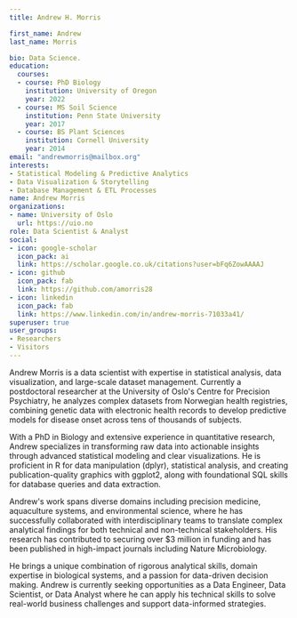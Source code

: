 ```yaml
---
title: Andrew H. Morris

first_name: Andrew
last_name: Morris

bio: Data Science.
education:
  courses:
  - course: PhD Biology
    institution: University of Oregon
    year: 2022
  - course: MS Soil Science
    institution: Penn State University
    year: 2017
  - course: BS Plant Sciences
    institution: Cornell University
    year: 2014
email: "andrewmorris@mailbox.org"
interests:
- Statistical Modeling & Predictive Analytics
- Data Visualization & Storytelling
- Database Management & ETL Processes
name: Andrew Morris
organizations:
- name: University of Oslo
  url: https://uio.no
role: Data Scientist & Analyst
social:
- icon: google-scholar
  icon_pack: ai
  link: https://scholar.google.co.uk/citations?user=bFq6ZowAAAAJ
- icon: github
  icon_pack: fab
  link: https://github.com/amorris28
- icon: linkedin
  icon_pack: fab
  link: https://www.linkedin.com/in/andrew-morris-71033a41/
superuser: true
user_groups:
- Researchers
- Visitors
---
```


Andrew Morris is a data scientist with expertise in statistical analysis, data visualization, and large-scale dataset management. Currently a postdoctoral researcher at the University of Oslo's Centre for Precision Psychiatry, he analyzes complex datasets from Norwegian health registries, combining genetic data with electronic health records to develop predictive models for disease onset across tens of thousands of subjects.

With a PhD in Biology and extensive experience in quantitative research, Andrew specializes in transforming raw data into actionable insights through advanced statistical modeling and clear visualizations. He is proficient in R for data manipulation (dplyr), statistical analysis, and creating publication-quality graphics with ggplot2, along with foundational SQL skills for database queries and data extraction.

Andrew's work spans diverse domains including precision medicine, aquaculture systems, and environmental science, where he has successfully collaborated with interdisciplinary teams to translate complex analytical findings for both technical and non-technical stakeholders. His research has contributed to securing over $3 million in funding and has been published in high-impact journals including Nature Microbiology.

He brings a unique combination of rigorous analytical skills, domain expertise in biological systems, and a passion for data-driven decision making. Andrew is currently seeking opportunities as a Data Engineer, Data Scientist, or Data Analyst where he can apply his technical skills to solve real-world business challenges and support data-informed strategies.

